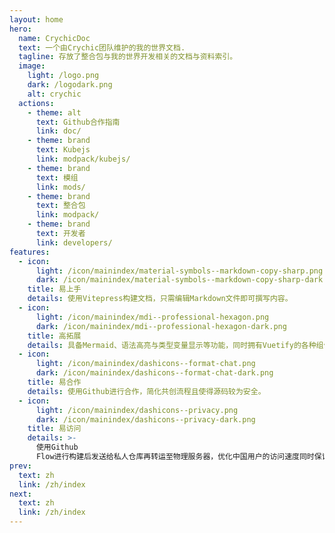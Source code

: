 ```yaml
---
layout: home
hero:
  name: CrychicDoc
  text: 一个由Crychic团队维护的我的世界文档.
  tagline: 存放了整合包与我的世界开发相关的文档与资料索引。
  image:
    light: /logo.png
    dark: /logodark.png
    alt: crychic
  actions:
    - theme: alt
      text: Github合作指南
      link: doc/
    - theme: brand
      text: Kubejs
      link: modpack/kubejs/
    - theme: brand
      text: 模组
      link: mods/
    - theme: brand
      text: 整合包
      link: modpack/
    - theme: brand
      text: 开发者
      link: developers/
features:
  - icon:
      light: /icon/mainindex/material-symbols--markdown-copy-sharp.png
      dark: /icon/mainindex/material-symbols--markdown-copy-sharp-dark.png
    title: 易上手
    details: 使用Vitepress构建文档，只需编辑Markdown文件即可撰写内容。
  - icon:
      light: /icon/mainindex/mdi--professional-hexagon.png
      dark: /icon/mainindex/mdi--professional-hexagon-dark.png
    title: 高拓展
    details: 具备Mermaid、语法高亮与类型变量显示等功能，同时拥有Vuetify的各种组件，帮助丰富分享内容的可读性与专业性。
  - icon:
      light: /icon/mainindex/dashicons--format-chat.png
      dark: /icon/mainindex/dashicons--format-chat-dark.png
    title: 易合作
    details: 使用Github进行合作，简化共创流程且使得源码较为安全。
  - icon:
      light: /icon/mainindex/dashicons--privacy.png
      dark: /icon/mainindex/dashicons--privacy-dark.png
    title: 易访问
    details: >-
      使用Github
      Flow进行构建后发送给私人仓库再转运至物理服务器，优化中国用户的访问速度同时保证了网页的稳定性，而海外用户也有CloudFlare的CDN加速保障流畅使用。
prev:
  text: zh
  link: /zh/index
next:
  text: zh
  link: /zh/index
---
```


<commitsCounter
  username="CrychicTeam"
  repoName="CrychicDoc"
  :daysToFetch="60"
/>

